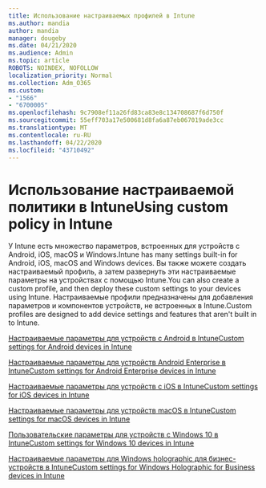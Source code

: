 ```yaml
---
title: Использование настраиваемых профилей в Intune
ms.author: mandia
author: mandia
manager: dougeby
ms.date: 04/21/2020
ms.audience: Admin
ms.topic: article
ROBOTS: NOINDEX, NOFOLLOW
localization_priority: Normal
ms.collection: Adm_O365
ms.custom:
- "1566"
- "6700005"
ms.openlocfilehash: 9c7908ef11a26fd83ca83e8c134708687f6d750f
ms.sourcegitcommit: 55eff703a17e500681d8fa6a87eb067019ade3cc
ms.translationtype: MT
ms.contentlocale: ru-RU
ms.lasthandoff: 04/22/2020
ms.locfileid: "43710492"
---
```

# <a name="using-custom-policy-in-intune"></a><span data-ttu-id="8fe41-102">Использование настраиваемой политики в Intune</span><span class="sxs-lookup"><span data-stu-id="8fe41-102">Using custom policy in Intune</span></span>

<span data-ttu-id="8fe41-103">У Intune есть множество параметров, встроенных для устройств с Android, iOS, macOS и Windows.</span><span class="sxs-lookup"><span data-stu-id="8fe41-103">Intune has many settings built-in for Android, iOS, macOS and Windows devices.</span></span> <span data-ttu-id="8fe41-104">Вы также можете создать настраиваемый профиль, а затем развернуть эти настраиваемые параметры на устройствах с помощью Intune.</span><span class="sxs-lookup"><span data-stu-id="8fe41-104">You can also create a custom profile, and then deploy these custom settings to your devices using Intune.</span></span> <span data-ttu-id="8fe41-105">Настраиваемые профили предназначены для добавления параметров и компонентов устройств, не встроенных в Intune.</span><span class="sxs-lookup"><span data-stu-id="8fe41-105">Custom profiles are designed to add device settings and features that aren't built in to Intune.</span></span>

[<span data-ttu-id="8fe41-106">Настраиваемые параметры для устройств с Android в Intune</span><span class="sxs-lookup"><span data-stu-id="8fe41-106">Custom settings for Android devices in Intune</span></span>](https://docs.microsoft.com/intune/custom-settings-android)

[<span data-ttu-id="8fe41-107">Настраиваемые параметры для устройств Android Enterprise в Intune</span><span class="sxs-lookup"><span data-stu-id="8fe41-107">Custom settings for Android Enterprise devices in Intune</span></span>](https://docs.microsoft.com/intune/custom-settings-android-for-work)

[<span data-ttu-id="8fe41-108">Настраиваемые параметры для устройств с iOS в Intune</span><span class="sxs-lookup"><span data-stu-id="8fe41-108">Custom settings for iOS devices in Intune</span></span>](https://docs.microsoft.com/intune/custom-settings-ios)

[<span data-ttu-id="8fe41-109">Настраиваемые параметры для устройств macOS в Intune</span><span class="sxs-lookup"><span data-stu-id="8fe41-109">Custom settings for macOS devices in Intune</span></span>](https://docs.microsoft.com/intune/custom-settings-macos)

[<span data-ttu-id="8fe41-110">Пользовательские параметры для устройств с Windows 10 в Intune</span><span class="sxs-lookup"><span data-stu-id="8fe41-110">Custom settings for Windows 10 devices in Intune</span></span>](https://docs.microsoft.com/intune/custom-settings-windows-10)

[<span data-ttu-id="8fe41-111">Настраиваемые параметры для Windows holographic для бизнес-устройств в Intune</span><span class="sxs-lookup"><span data-stu-id="8fe41-111">Custom settings for Windows Holographic for Business devices in Intune</span></span>](https://docs.microsoft.com/intune/custom-settings-windows-holographic)